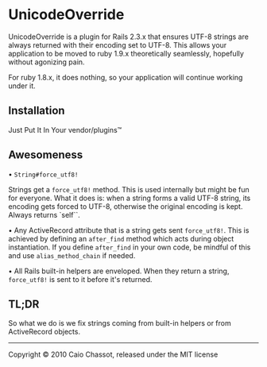 UnicodeOverride
===============

UnicodeOverride is a plugin for Rails 2.3.x that ensures UTF-8 strings are
always returned with their encoding set to UTF-8. This allows your application
to be moved to ruby 1.9.x theoretically seamlessly, hopefully without agonizing
pain.

For ruby 1.8.x, it does nothing, so your application will continue working
under it.


## Installation

Just Put It In Your vendor/plugins™


## Awesomeness

• `String#force_utf8!`

  Strings get a `force_utf8!` method. This is used internally but might be fun
  for everyone. What it does is: when a string forms a valid UTF-8 string, its
  encoding gets forced to UTF-8, otherwise the original encoding is kept.
  Always returns `self``.

• Any ActiveRecord attribute that is a string gets sent `force_utf8!`. This is
  achieved by defining an `after_find` method which acts during object
  instantiation. If you define `after_find` in your own code, be mindful of
  this and use `alias_method_chain` if needed.

• All Rails built-in helpers are enveloped. When they return a string,
  `force_utf8!` is sent to it before it's returned.


## TL;DR

So what we do is we fix strings coming from built-in helpers or from
ActiveRecord objects.


---
Copyright © 2010 Caio Chassot, released under the MIT license
